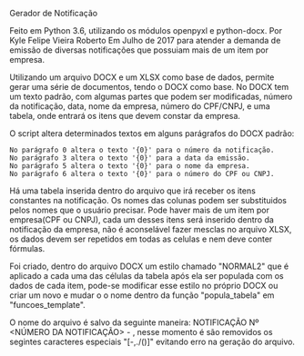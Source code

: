 Gerador de Notificação

Feito em Python 3.6, utilizando os módulos openpyxl e python-docx.
Por Kyle Felipe Vieira Roberto
Em Julho de 2017 para atender a demanda de emissão de diversas notificações que possuiam mais de um item por empresa.

Utilizando um arquivo DOCX e um XLSX como base de dados, permite gerar uma série de documentos, tendo o DOCX como base.
No DOCX tem um texto padrão, com algumas partes que podem ser modificadas, número da notificação, data, nome da empresa,
número do CPF/CNPJ, e uma tabela, onde entrará os itens que devem constar da empresa.

O script altera determinados textos em alguns parágrafos do DOCX padrão:

    No parágrafo 0 altera o texto '{0}' para o número da notificação.
    No parágrafo 3 altera o texto '{0}' para a data da emissão.
    No parágrafo 5 altera o texto '{0}' para o nome da empresa.
    No parágrafo 6 altera o texto '{0}' para o número do CPF ou CNPJ.

Há uma tabela inserida dentro do arquivo que irá receber os itens constantes na notificação. Os nomes das colunas
podem ser substituidos pelos nomes que o usuário precisar.
Pode haver mais de um item por empresa(CPF ou CNPJ), cada um desses itens será inserido dentro da notificação
da empresa, não é aconselável fazer mesclas no arquivo XLSX, os dados devem ser repetidos em todas as celulas e nem deve
conter fórmulas.

Foi criado, dentro do arquivo DOCX um estilo chamado "NORMAL2" que é aplicado a cada uma das células da tabela após
ela ser populada com os dados de cada item, pode-se modificar esse estilo no próprio DOCX ou criar um novo e mudar o
o nome dentro da função "popula_tabela" em "funcoes_template".

O nome do arquivo é salvo da seguinte maneira: NOTIFICAÇÃO Nº <NÚMERO DA NOTIFICAÇÃO> - <NOME DA EMPRESA>, nesse momento
é são removidos os segintes caracteres especiais "[-,./\()]"  evitando erro na geração do arquivo.
